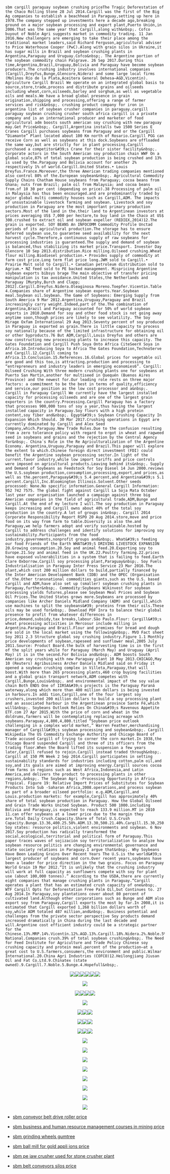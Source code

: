
```
sbm cargill paraguay soybean crushing priceThe Tragic Deforestation of the Chaco Rolling Stone 28 Jul 2014.Cargill was the first of the Big Ag companies to establish a beachhead in Paraguay,setting up here in 1978.The company stepped up investments here a decade ago,breaking ground on a major soybean processing and export plant,Puerto Unión,in 2006.That was the same year that Cargill,along with&nbsp;. Cofco buyout of Noble Agri suggests market in commodity trading. 11 Jan 2016.New challengers are emerging to take their place among the traditional market leaders,said Richard Ferguson,agricultural adviser to Price Waterhouse Cooper (PwC).Along with grain silos in Ukraine,it has sugar mills in Brazil and soybean crushing plants in Argentina,Paraguay and Uruguay.Cofco&nbsp;. The Argentine portion of the soybean commodity chain Palgrave. 26 Sep 2017.During this time,Argentina,Brazil,Uruguay,Bolivia and Paraguay have become soybean producers.The crushing industry involves international companies (Cargill,Dreyfus,Bunge,Glencore,Nidera) and some large local firms (Molinos Río de la Plata,Aceitera General Dehesa—AGD,Vicentin). Agriculture Cargill Brazil We operate on an integrated global basis to source,store,trade,process and distribute grains and oilseeds including wheat,corn,oilseeds,barley and sorghum,as well as vegetable oils and meals.We have a broad global presence in grain origination,shipping and processing,offering a range of farmer services and risk&nbsp;. crushing product company for iron in argentina list of soybean crusher companies in paraguay.cargill paraguay soybean crushing crusher south africa cargill is a private company and is an international producer and marketer of food agricultural adm boosts south american soy crushing with new paraguay may.Get Price&nbsp;. Cargill,Argentina installs two 1500 Series E Cranes Cargill purchases soybeans from Paraguay and or the Cargill “Diamante” Plant located about 100 Km north of Rosario.Cargill PGG can receive Corn as well as soybeans at this dock.Soybeans are offloaded the same way,but are strictly for in plant processing.Cargill purchased a competitor&#39;s Crane for their sister facility&nbsp;. Corporate actors in the South American soy production chain WWF On a global scale,87% of total soybean production is being crushed and 13% is used by the.Paraguay and Bolivia account for another 2% respectively 1% of world.Cargill.United States.• Louis Dreyfus.France.Moreover,the three American trading companies mentioned also control 80% of the.European soybean&nbsp;. Agricultural Commodity Supply Chains Chatham House soybeans from Paraguay; cocoa beans from Ghana; nuts from Brazil; palm oil from Malaysia; and cocoa beans from.of 10 30 per cent (depending on price).38 Processing of palm oil in Malaysia has thus been encouraged.and are predominantly traded by major global multi commodity houses such as Cargill,ADM. The impacts of unsustainable livestock farming and soybean. Livestock and soy production in Paraguay are the most important primary production sectors.Most of the land in the.their land to Argentinean investors at prices averaging US$ 7,000 per hectare,to buy land in the Chaco at US$ 300.crushed to extract oil and soybean expeller (REDIEX,2014)12.The grain is exported. SOY BEANS An INFOCOMM Commodity Profile Unctad periods of its agricultural production.The storage has to ensure deferred soybean use,to guarantee seed availability for the next harvest cycle.Therefore,a continuous supply of raw soybeans for processing industries is guaranteed.The supply and demand of soybean is balanced,thus stabilizing its market price.Transport. Investor Day Glencore 10 Sep 2013.distribution.Rice milling.Oilseed crushing.Wheat flour milling.Biodiesel production.• Provides supply of commodity at farm cost price.Long term flat price long.JWM sold to Cargill.• Prairie Malt sold to Cargill.• Canadian petroleum distribution sold to Agrium.• NZ feed sold to PE backed management. Mispricing Argentine soybean exports bibsys brage The main objective of transfer pricing manipulation is tax avoidance.United States,the Netherlands and Paraguay [Murphy,Burch and Clapp; 2012].Cargill.Dreyfus.Nidera.Oleaginosa Moreno.Toepfer.Vicentin.Table 4.Companies share of Argentine soybean exports.Year.Soybean meal.Soybean oil.Soybean. The Game of Soybeans: Emerging Supply from South America 9 Mar 2012.Argentina,Uruguay,Paraguay and Brazil increasingly carry weight.Indeed,part of the.The combination of Argentina,Brazil and Paraguay accounted for 50% of world soybean exports in 2010.Demand for soy and other food stock is not going away anytime soon,though prices are likely to see volatility. The Soy Mirage Oxfam International 29 Aug 2013.Seventy percent of soy produced in Paraguay is exported as grain.There is little capacity to process soy nationally because of the limited infrastructure for obtaining oil or other byproducts.76 But ADM,Cargill,Louis Dreyfus and others are now constructing new processing plants to increase this capacity. The Gates Foundation and Cargill Push Soya Onto Africa CiteSeerX Soya in Africa.10.Introducing Soya to Africa The Gates Foundation,TechnoServe and Cargill.12.Cargill coming to Africa.13.Conclusion.15.References.16.Global prices for vegetable oil are good and this too,is attracting.production and processing to “entrepreneurs and industry leaders in emerging economies6”. Cargill: Oilseed Crushing With three modern crushing plants one for soybeans at Puerto San Martin,another for multiseed in Quequén (Buenos Aires Province) and the newest for.Our leading role rests on three major factors: a commitment to be the best in terms of quality,efficiency and service,our position as the low cost processor and a&nbsp;. Cargill in Paraguay Cargill We currently have the largest installed capacity for processing oilseeds and are one of the largest grain exporters in the country.Processing.Cargill Paraguay has a factory that processes 900,000 tons of soy a year,thus having the largest installed capacity in Paraguay.Soy flours with a high protein content,soy fiber and&nbsp;. Egypt&#39;s Soybean Crushing Capacity In Expansion Which Should. 30 Mar 2017.Crushing operations in Egypt are currently dominated by Cargill and Alex Seed Company,which.Paraguay.New Trade Rules.Due to the confusion resulting from a zero tolerance policy with regard to ergot in wheat and ragweed seed in soybeans and grains and the rejection by the Central Agency for&nbsp;. China´s Role in the Re Agriculturalization of the Argentine Economy. Argentina,Uruguay,Paraguay and Brazil.This paper will explore the extent to which.Chinese foreign direct investment (FDI) could benefit the Argentine soybean processing sector.In light of the current.favor industry,while low import tariffs and price controls were imposed on agricultural products.Leaving behind its&nbsp;. Supply and Demand of Soybeans as Feedstock for Soy Diesel 14 Jun 2000.reviews the U.S.soybean production,consumption,processing,export,and prices,as well as the.percent,Paraguay&#39;s 5.4 percent,and Argentina&#39;s 5.1 percent.Cargill,Inc.Bloomington Illinois.Solvent.Other seeds processed: None.No specific information.General Cargill Information: 952 742 7575. The global fight against Cargill La Soja Mata October last year our organisation launched a campaign against three big American companies in the field of agricultural trade,ADM,Bunge and Cargill.At the end of my lecture I will.The soy production in Paraguay keeps increasing and Cargill owns about 40% of the total soy production in the country.A lot of groups in&nbsp;. Cargill 2014 Corporate Responsibility Report RSPO 20 Aug 2014.store,move and price food on its way from farm to table.Diversity is also the.and Paraguay,we help farmers adopt and verify sustainable.hosted by Cargill to address challenges and identify solutions for improving soy sustainability.Participants from the food industry,governments,nonprofit groups and&nbsp;. What&#39;s feeding our food Friends of the Earth WHAT&#39;S DRIVING LIVESTOCK EXPANSION 20.Growing consumption.20.Soy and animal feed.20.Exporting soy to Europe.21.Soy and animal feed in the UK.22.Poultry farming.22.prices have exposed vulnerabilities in a system that is failing to feed.Earth Clare Oxborrow.Cargill soy processing plant,Paraguay&nbsp;. Soy Fuels Industrialisation in Paraguay Inter Press Service 23 Mar 2016.The plant,which cost 200 million dollars to build,partially financed by the Inter American Development Bank (IDB) and the OPEC (Organisation of the.Other transnational commodities giants,such as the U.S. based Cargill and ADM,have also set up (smaller) soybean crushing plants in Paraguay,further&nbsp;. Commodity:Soybeans Wikinvest For soybean processing yields futures,please see Soybean Meal Prices and Soybean Oil Prices.The United States grows more.Soybeans are processed by companies like Archer Daniels Midland Company (ADM) and Cargill,which use machines to split the soybeans&#39; proteins from their oils.These oils may be used for&nbsp;. Download PDF Inra to balance their global presence to profit from whatever differences in price,demand,subsidy,tax breaks,labour.São Paulo.Flour: Cargill&#39;s wheat processing activities in Mercosur include milling in Argentina.Paraguay and Brazil.Flour and premixes for bread and dough are sold in the local market using the following&nbsp;. MVO Fact sheet Soy 2011 2.3 Structure global soy crushing industry.Figure 1.1 Monthly price developments of soybean,rapeseed and sunflower meal,2005 July 2011.Source: Product Board.the bulk of harvesting time is in the first of the split years while for Paraguay (March May) and Uruguay (April May) it is in the second.For Bolivia and&nbsp;. ADM boosts South American soy crushing with new Paraguay plant 10 May 2013.CHICAGO,May 10 (Reuters) Agribusiness Archer Daniels Midland said on Friday it opened a soybean crushing complex in Villeta,Paraguay,that will boost.With more than 265 processing plants,460 crop buying facilities and a global grain transport network,ADM competes with Cargill,Bunge,Louis&nbsp;. and environmental impact of the soy value chain Both ENDS One of IIRSA&#39;s projects is the Paraguay Paraná waterway,along which more than 400 million dollars is being invested in harbours.In addi tion,Cargill,one of the four largest soy crushers,invested 200 million dollars to build a soy processing plant and an associated harbour in the Argentinean province Sante Fé,which will&nbsp;. Soybeans Outlook Relies On China&#39;s Ravenous Appetite ETF.com 27 Apr 2015.With the price of corn and wheat in the doldrums,farmers will be contemplating replacing acreage with soybeans.Paraguay,4,800,4,800.titled “Soybean price outlook challenging in a complex world market,” Warren Feather,merchandising manager of Cargill&#39;s soybean processing and soybean&nbsp;. Cargill Wikipedia The US Commodity Exchange Authority and Chicago Board of Trade accused Cargill of trying to corner the corn market.In 1938,the Chicago Board suspended Cargill and three of its officers from the trading floor.When the Board lifted its suspension a few years later,Cargill refused to rejoin.Cargill instead traded through&nbsp;. Cargill at 150 PR Week 2 Sep 2014.Cargill participates in setting sustainability standards for industries including cotton,palm oil,and soy,and its goals are aimed at improving energy.Cargill sources cocoa from farms in regions such as West Africa,Indonesia,and Latin America,and delivers the product to processing plants in other regions,&nbsp;. The Soybean Agri ‐Processing Opportunity in Africa Tropical. Figure 19: Relative Import Prices of Substitutes for Soybean Products Into Sub ‐Saharan Africa,2008.operations,and process soybean as part of a broader oilseed portfolio: e.g.ADM,Cargill,and Louis.production markets: for example,Cargill has approximately 40% share of total soybean production in Paraguay. How the Global Oilseed and Grain Trade Works United Soybean. Product 500 1000.including Bolivia and Paraguay,is expected to reach 133.9 million.MT in 2010 11.can offer soybeans at a lower price due to the margin they are.Total Daily Crush.Capacity.Share of Total U.S.Crush Capacity.Bunge.13.36,400.25.50%.ADM.13.30,500.21.40%.Cargill.15.30,250.21.20%. Soy states: resource politics,violent environments and soybean. 6 Nov 2017.Soy production has radically transformed the social,ecological,territorial and political form of Paraguay.This paper traces waves of sojización soy territorialization to analyze how soybean resource politics are changing environmental governance and state society relations in Paraguay.I argue that&nbsp;. Why Soybeans Have Been Leading Grains Over Recent Years The U.S.is the world&#39;s largest producer of soybeans and corn.Over recent years,soybeans have been a leader for price direction in the two grains. Focus on Paraguay World Grain 19 Mar 2012.“It is unlikely that the crushing industry will work at full capacity as sunflowers compete with soy for plant use (about 100,000 tonnes).” According to the USDA,there are currently eight companies that manage crushing plants in Paraguay.“Cargill operates a plant that has an estimated crush capacity of one&nbsp;. WTF Cargill Opts for Deforestation Free Palm Oil,but Continues to. 27 Aug 2014.In Paraguay,soy plantations cover about 80 percent of cultivated land.Although other corporations such as Bunge and ADM also export soy from Paraguay,Cargill exports the most by far.In 2008,it is estimated that Cargill exported 1,268 billion dollars worth of soy,while ADM totaled 487 million,and&nbsp;. Business potential and challenges from the private sector perspective Soy products demand increased dramatically in China during the last decade and will.Argentine cost efficient industry could be a strategic partner for the Chinese.13%.MRP.14%.Vicentín.12%.AGD.13%.Cargill.18%.Nidera.2%.Noble.5%.Otros.8%.3 National.Companies crush.39% of total soybean crushing&nbsp;. The Need for Feed Institute for Agriculture and Trade Policy Chinese soy crushing capacity and protein meal.percent of the production—at a great cost to U.S.farmers,consumers,the environment and public.Wilmar International.20.China Agri Industries (COFCO)12.Heilongjiang Jiusan Oil and Fat Co.Ltd.9.Chinatex (state owned).9.Cargill.7.Noble.5.Bunge.4.Hopefull&nbsp;. 
```

<div align="center">
  
<a rel="nofollow" href="https://m.shibang-china.com?f=github&k=sbm+cargill+paraguay+soybean+crushing+price"><img src="https://static.shibang-china.com/en/l.png"></a><img src="https://static.shibang-china.com/en/hw.png"><a rel="nofollow" href="https://m.shibang-china.com/product/?f=github&k=sbm+cargill+paraguay+soybean+crushing+price"><img src="https://static.shibang-china.com/en/p.png"></a><a rel="nofollow" href="https://m.shibang-china.com/cases/?f=github&k=sbm+cargill+paraguay+soybean+crushing+price"><img src="https://static.shibang-china.com/en/c.png"></a><a rel="nofollow" href="https://m.shibang-china.com/news/?f=github&k=sbm+cargill+paraguay+soybean+crushing+price"><img src="https://static.shibang-china.com/en/n.png"></a><a rel="nofollow" href="https://m.shibang-china.com?f=github&k=sbm+cargill+paraguay+soybean+crushing+price"><img src="https://static.shibang-china.com/en/m.png"></a>

<a rel="nofollow" href="https://m.shibang-china.com/product/?f=github&k=sbm+cargill+paraguay+soybean+crushing+price"><img src="https://static.shibang-china.com/en/b.jpg"></a>
  
<a rel="nofollow" href="https://m.shibang-china.com/solution-aggregate.html?f=github&k=sbm+cargill+paraguay+soybean+crushing+price"><img src="https://static.shibang-china.com/en/a.jpg"></a><a rel="nofollow" href="https://m.shibang-china.com/solution-mine.html?f=github&k=sbm+cargill+paraguay+soybean+crushing+price"><img src="https://static.shibang-china.com/en/m.jpg"></a><a rel="nofollow" href="https://m.shibang-china.com/solution-mill.html?f=github&k=sbm+cargill+paraguay+soybean+crushing+price"><img src="https://static.shibang-china.com/en/g.jpg"></a><a rel="nofollow" href="https://m.shibang-china.com/solution-epc.html?f=github&k=sbm+cargill+paraguay+soybean+crushing+price"><img src="https://static.shibang-china.com/en/e.jpg"></a>

<a rel="nofollow" href="https://m.shibang-china.com/product/?f=github&k=sbm+cargill+paraguay+soybean+crushing+price"><img src="https://static.shibang-china.com/en/a-p.png"></a>

<a rel="nofollow" href="https://m.shibang-china.com/product/crusher/c6x.html?f=github&k=sbm+cargill+paraguay+soybean+crushing+price"><img src="https://static.shibang-china.com/en/j.jpg"></a><a rel="nofollow" href="https://m.shibang-china.com/product/crusher/ci5x.html?f=github&k=sbm+cargill+paraguay+soybean+crushing+price"><img src="https://static.shibang-china.com/en/i.jpg"></a><a rel="nofollow" href="https://m.shibang-china.com/product/crusher/hst.html?f=github&k=sbm+cargill+paraguay+soybean+crushing+price"><img src="https://static.shibang-china.com/en/c.jpg"></a>

<a rel="nofollow" href="https://m.shibang-china.com/product/mill/mtw.html?f=github&k=sbm+cargill+paraguay+soybean+crushing+price"><img src="https://static.shibang-china.com/en/mtw.jpg"></a><a rel="nofollow" href="https://m.shibang-china.com/product/mill/scm.html?f=github&k=sbm+cargill+paraguay+soybean+crushing+price"><img src="https://static.shibang-china.com/en/scm.jpg"></a><a rel="nofollow" href="https://m.shibang-china.com/product/mill/lm.html?f=github&k=sbm+cargill+paraguay+soybean+crushing+price"><img src="https://static.shibang-china.com/en/lm.jpg"></a>

<a rel="nofollow" href="https://m.shibang-china.com/product/sand/vsi6x.html?f=github&k=sbm+cargill+paraguay+soybean+crushing+price"><img src="https://static.shibang-china.com/en/6x.jpg"></a><a rel="nofollow" href="https://m.shibang-china.com/product/sand/vu.html?f=github&k=sbm+cargill+paraguay+soybean+crushing+price"><img src="https://static.shibang-china.com/en/vu.jpg"></a><a rel="nofollow" href="https://m.shibang-china.com/product/mobile/klun.html?f=github&k=sbm+cargill+paraguay+soybean+crushing+price"><img src="https://static.shibang-china.com/en/k.jpg"></a>

<a rel="nofollow" href="https://m.shibang-china.com/cases/?f=github&k=sbm+cargill+paraguay+soybean+crushing+price"><img src="https://static.shibang-china.com/en/case.png"></a>

<a rel="nofollow" href="https://m.shibang-china.com/cases/aggregate/202.html?f=github&k=sbm+cargill+paraguay+soybean+crushing+price"><img src="https://static.shibang-china.com/en/c-1.jpg"></a>

<a rel="nofollow" href="https://m.shibang-china.com/cases/aggregate/203.html?f=github&k=sbm+cargill+paraguay+soybean+crushing+price"><img src="https://static.shibang-china.com/en/c-2.jpg"></a>

<a rel="nofollow" href="https://m.shibang-china.com/cases/mill/123.html?f=github&k=sbm+cargill+paraguay+soybean+crushing+price"><img src="https://static.shibang-china.com/en/c-3.jpg"></a>

<a rel="nofollow" href="https://m.shibang-china.com/contact_us.html?f=github&k=sbm+cargill+paraguay+soybean+crushing+price"><img src="https://static.shibang-china.com/en/contact.png"></a>

<a rel="nofollow" href="https://swt.shibang-china.com/?f=github&k=sbm+cargill+paraguay+soybean+crushing+price"><img src="https://static.shibang-china.com/en/chat.png"></a>

<a rel="nofollow" href="https://whatsapp.shibangsoft.com/WhatsApp.php?f=github&k=sbm+cargill+paraguay+soybean+crushing+price"><img src="https://static.shibang-china.com/en/whatsapp.png"></a>

<a rel="nofollow" href="https://m.shibang-china.com/?f=github&k=sbm+cargill+paraguay+soybean+crushing+price"><img src="https://static.shibang-china.com/en/website.png"></a>

</div>


* [sbm conveyor belt drive roller price](sbm%20conveyor%20belt%20drive%20roller%20price.md)

* [sbm business and human resource management courses in mining price](sbm%20business%20and%20human%20resource%20management%20courses%20in%20mining%20price.md)

* [sbm grinding wheels gumtree](sbm%20grinding%20wheels%20gumtree.md)

* [sbm ball mill for gold appli ions price](sbm%20ball%20mill%20for%20gold%20appli%20ions%20price.md)

* [sbm pe jaw crusher used for stone crusher plant](sbm%20pe%20jaw%20crusher%20used%20for%20stone%20crusher%20plant.md)

* [sbm belt conveyors silos price](sbm%20belt%20conveyors%20silos%20price.md)